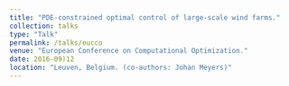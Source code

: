 ```yaml
---
title: "PDE-constrained optimal control of large-scale wind farms."
collection: talks
type: "Talk"
permalink: /talks/eucco
venue: "European Conference on Computational Optimization."
date: 2016-09)12
location: "Leuven, Belgium. (co-authors: Johan Meyers)"
---
```

